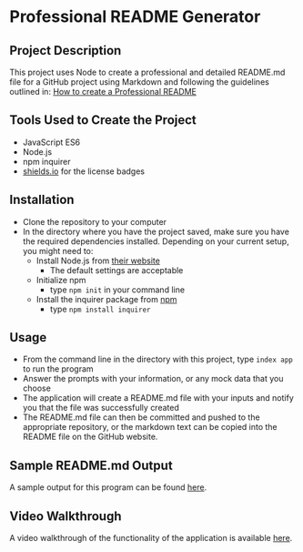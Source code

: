 # Professional README Generator

## Project Description
This project uses Node to create a professional and detailed README.md file for a GitHub project using Markdown and following the guidelines outlined in:
[How to create a Professional README](./readme-guide.md)

## Tools Used to Create the Project
* JavaScript ES6
* Node.js
* npm inquirer
* [shields.io](https://choosealicense.com/) for the license badges

## Installation
* Clone the repository to your computer
* In the directory where you have the project saved, make sure you have the required dependencies installed. Depending on your current setup, you might need to:
    * Install Node.js from [their website](https://nodejs.org/en/)
        * The default settings are acceptable
    * Initialize npm 
        * type `npm init` in your command line
    * Install the inquirer package from [npm](https://www.npmjs.com/package/inquirer)
        * type `npm install inquirer`

## Usage
* From the command line in the directory with this project, type `index app` to run the program
* Answer the prompts with your information, or any mock data that you choose
* The application will create a README.md file with your inputs and notify you that the file was successfully created
* The README.md file can then be committed and pushed to the appropriate repository, or the markdown text can be copied into the README file on the GitHub website.  

## Sample README.md Output
A sample output for this program can be found [here](#).

## Video Walkthrough
A video walkthrough of the functionality of the application is available [here](#).